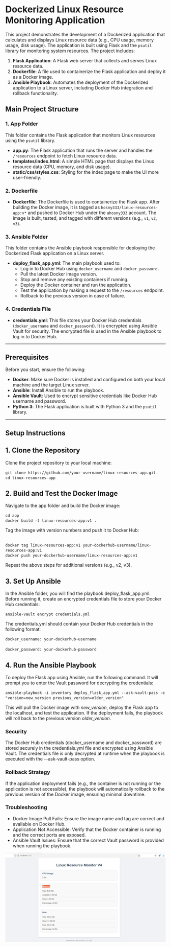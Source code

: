 # Dockerized Linux Resource Monitoring Application

This project demonstrates the development of a Dockerized application that calculates and displays Linux resource data (e.g., CPU usage, memory usage, disk usage). The application is built using Flask and the `psutil` library for monitoring system resources. The project includes:

1. **Flask Application**: A Flask web server that collects and serves Linux resource data.
2. **Dockerfile**: A file used to containerize the Flask application and deploy it as a Docker image.
3. **Ansible Playbook**: Automates the deployment of the Dockerized application to a Linux server, including Docker Hub integration and rollback functionality.

## Main Project Structure

### 1. **App Folder**
This folder contains the Flask application that monitors Linux resources using the `psutil` library.

- **app.py**: The Flask application that runs the server and handles the `/resources` endpoint to fetch Linux resource data.
- **templates/index.html**: A simple HTML page that displays the Linux resource data (CPU, memory, and disk usage).
- **static/css/styles.css**: Styling for the index page to make the UI more user-friendly.

### 2. **Dockerfile**
- **Dockerfile**: The Dockerfile is used to containerize the Flask app. After building the Docker image, it is tagged as `hosny333/linux-resources-app:v*` and pushed to Docker Hub under the `ahosny333` account. The image is built, tested, and tagged with different versions (e.g., `v1`, `v2`, `v3`).

### 3. **Ansible Folder**
This folder contains the Ansible playbook responsible for deploying the Dockerized Flask application on a Linux server.

- **deploy_flask_app.yml**: The main playbook used to:
  - Log in to Docker Hub using `docker_username` and `docker_password`.
  - Pull the latest Docker image version.
  - Stop and remove any existing containers if running.
  - Deploy the Docker container and run the application.
  - Test the application by making a request to the `/resources` endpoint.
  - Rollback to the previous version in case of failure.

### 4. **Credentials File**
- **credentials.yml**: This file stores your Docker Hub credentials (`docker_username` and `docker_password`). It is encrypted using Ansible Vault for security. The encrypted file is used in the Ansible playbook to log in to Docker Hub.

---

## Prerequisites

Before you start, ensure the following:

- **Docker**: Make sure Docker is installed and configured on both your local machine and the target Linux server.
- **Ansible**: Install Ansible to run the playbook.
- **Ansible Vault**: Used to encrypt sensitive credentials like Docker Hub username and password.
- **Python 3**: The Flask application is built with Python 3 and the `psutil` library.

---

## Setup Instructions
## 1. Clone the Repository

Clone the project repository to your local machine:

```
git clone https://github.com/your-username/linux-resources-app.git
cd linux-resources-app
```
## 2. Build and Test the Docker Image
Navigate to the app folder and build the Docker image:


```
cd app
docker build -t linux-resources-app:v1 .
```
Tag the image with version numbers and push it to Docker Hub:

```

docker tag linux-resources-app:v1 your-dockerhub-username/linux-resources-app:v1
docker push your-dockerhub-username/linux-resources-app:v1
```
Repeat the above steps for additional versions (e.g., v2, v3).

## 3. Set Up Ansible
In the Ansible folder, you will find the playbook deploy_flask_app.yml. Before running it, create an encrypted credentials file to store your Docker Hub credentials:

```
ansible-vault encrypt credentials.yml
```
The credentials.yml should contain your Docker Hub credentials in the following format:

```
docker_username: your-dockerhub-username

docker_password: your-dockerhub-password
```

## 4. Run the Ansible Playbook
To deploy the Flask app using Ansible, run the following command. It will prompt you to enter the Vault password for decrypting the credentials:


```
ansible-playbook -i inventory deploy_flask_app.yml --ask-vault-pass -e "version=new_version previous_version=older_version"
```
This will pull the Docker image with *new_version*, deploy the Flask app to the localhost, and test the application. If the deployment fails, the playbook will roll back to the previous version *older_version*.

### Security
The Docker Hub credentials (docker_username and docker_password) are stored securely in the credentials.yml file and encrypted using Ansible Vault. The credentials file is only decrypted at runtime when the playbook is executed with the --ask-vault-pass option.

### Rollback Strategy
If the application deployment fails (e.g., the container is not running or the application is not accessible), the playbook will automatically rollback to the previous version of the Docker image, ensuring minimal downtime.

### Troubleshooting
* Docker Image Pull Fails: Ensure the image name and tag are correct and available on Docker Hub.
* Application Not Accessible: Verify that the Docker container is running and the correct ports are exposed.
* Ansible Vault Issues: Ensure that the correct Vault password is provided when running the playbook.

![APP](./images/flask_app.png)
